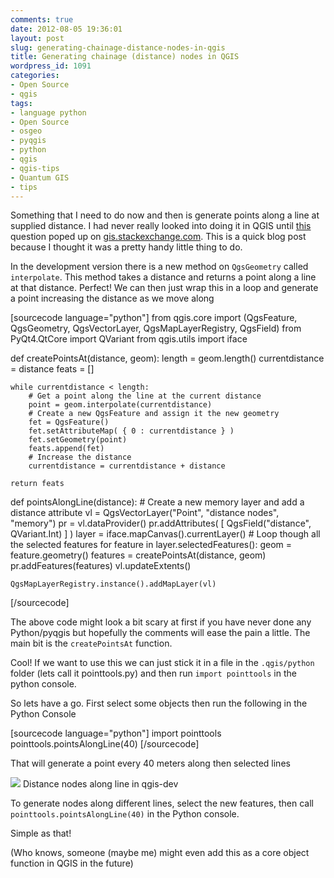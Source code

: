 ```yaml
---
comments: true
date: 2012-08-05 19:36:01
layout: post
slug: generating-chainage-distance-nodes-in-qgis
title: Generating chainage (distance) nodes in QGIS
wordpress_id: 1091
categories:
- Open Source
- qgis
tags:
- language python
- Open Source
- osgeo
- pyqgis
- python
- qgis
- qgis-tips
- Quantum GIS
- tips
---
```


Something that I need to do now and then is generate points along a line at supplied distance.  I had never really looked into doing it in QGIS until [this](http://gis.stackexchange.com/questions/27102/how-to-create-equidistant-points-in-qgis) question poped up on [gis.stackexchange.com](gis.stackexchange.com).  This is a quick blog post because I thought it was a pretty handy little thing to do.

In the development version there is a new method on `QgsGeometry` called `interpolate`. This method takes a distance and returns a point along a line at that distance. Perfect! We can then just wrap this in a loop and generate a point increasing the distance as we move along

[sourcecode language="python"]
from qgis.core import (QgsFeature, QgsGeometry,
                       QgsVectorLayer, QgsMapLayerRegistry,
                       QgsField)
from PyQt4.QtCore import QVariant
from qgis.utils import iface

def createPointsAt(distance, geom):
    length = geom.length()
    currentdistance = distance
    feats = []

    while currentdistance < length:
        # Get a point along the line at the current distance
        point = geom.interpolate(currentdistance)
        # Create a new QgsFeature and assign it the new geometry
        fet = QgsFeature()
        fet.setAttributeMap( { 0 : currentdistance } )
        fet.setGeometry(point)
        feats.append(fet)
        # Increase the distance
        currentdistance = currentdistance + distance

    return feats

def pointsAlongLine(distance):
    # Create a new memory layer and add a distance attribute
    vl = QgsVectorLayer("Point", "distance nodes", "memory")
    pr = vl.dataProvider()
    pr.addAttributes( [ QgsField("distance", QVariant.Int) ] )
    layer = iface.mapCanvas().currentLayer()
    # Loop though all the selected features
    for feature in layer.selectedFeatures():
        geom = feature.geometry()
        features = createPointsAt(distance, geom)
        pr.addFeatures(features)
        vl.updateExtents()

    QgsMapLayerRegistry.instance().addMapLayer(vl)
[/sourcecode]

The above code might look a bit scary at first if you have never done any Python/pyqgis but hopefully the comments will ease the pain a little. The main bit is the `createPointsAt` function.

Cool! If we want to use this we can just stick it in a file in the `.qgis/python` folder (lets call it pointtools.py) and then run `import pointtools` in the python console.

So lets have a go. First select some objects then run the following in the Python Console

[sourcecode language="python"]
import pointtools
pointtools.pointsAlongLine(40)
[/sourcecode]

That will generate a point every 40 meters along then selected lines

[![](http://woostuff.files.wordpress.com/2012/08/nodes.png)](http://woostuff.files.wordpress.com/2012/08/nodes.png) Distance nodes along line in qgis-dev

To generate nodes along different lines, select the new features, then call `pointtools.pointsAlongLine(40)` in the Python console.

Simple as that!

(Who knows, someone (maybe me) might even add this as a core object function in QGIS in the future)
